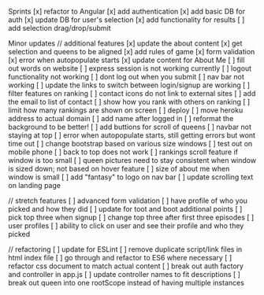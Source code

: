 Sprints
[x] refactor to Angular
[x] add authentication
[x] add basic DB for auth
[x] update DB for user's selection
[x] add functionality for results
[ ] add selection drag/drop/submit

Minor updates
// additional features
[x] update the about content
[x] get selection and queens to be aligned
[x] add rules of game
[x] form validation
[x] error when autopopulate starts
[x] update content for About Me
[ ] fill out words on website
[ ] express session is not working currently
[ ] logout functionality not working
[ ] dont log out when you submit
[ ] nav bar not working
[ ] update the links to switch between login/signup are working
[ ] filter features on ranking
[ ] contact icons do not link to external sites
[ ] add the email to list of contact
[ ] show how you rank with others on ranking
[ ] limit how many rankings are shown on screen
[ ] deploy
[ ] move heroku address to actual domain
[ ] add name after logged in
[ ] reformat the background to be better!
[ ] add buttions for scroll of queens
[ ] navbar not staying at top
[ ] error when autopopulate starts, still getting errors but wont time out
[ ] change bootstrap based on various size windows
[ ] test out on mobile phone
[ ] back to top does not work
[ ] rankings scroll feature if window is too small
[ ] queen pictures need to stay consistent when window is sized down; not based on hover feature
[ ] size of about me when window is small
[ ] add "fantasy" to logo on nav bar
[ ] update scrolling text on landing page

// stretch features
[ ] advanced form validation
[ ] have profile of who you picked and how they did
[ ] update for toot and boot additional points
[ ] pick top three when signup
[ ] change top three after first three episodes
[ ] user profiles
[ ] ability to click on user and see their profile and who they picked

// refactoring
[ ] update for ESLint
[ ] remove duplicate script/link files in html index file
[ ] go through and refactor to ES6 where necessary
[ ] refactor css document to match actual content
[ ] break out auth factory and controller in app.js
[ ] update controller names to fit descriptions
[ ] break out queen into one rootScope instead of having multiple instances